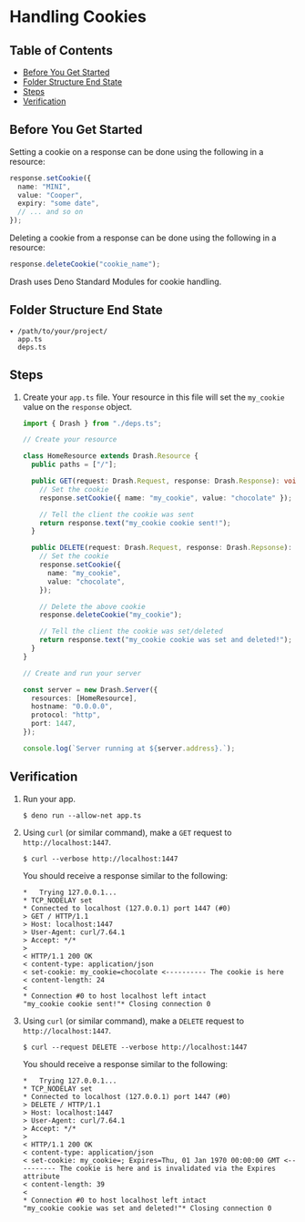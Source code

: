 # Handling Cookies

## Table of Contents

- [Before You Get Started](#before-you-get-started)
- [Folder Structure End State](#folder-structure-end-state)
- [Steps](#steps)
- [Verification](#verification)

## Before You Get Started

Setting a cookie on a response can be done using the following in a resource:

```typescript
response.setCookie({
  name: "MINI",
  value: "Cooper",
  expiry: "some date",
  // ... and so on
});
```

Deleting a cookie from a response can be done using the following in a resource:

```typescript
response.deleteCookie("cookie_name");
```

Drash uses Deno Standard Modules for cookie handling.

## Folder Structure End State

```text
▾ /path/to/your/project/
  app.ts
  deps.ts
```

## Steps

1. Create your `app.ts` file. Your resource in this file will set the
   `my_cookie` value on the `response` object.

   ```typescript
   import { Drash } from "./deps.ts";

   // Create your resource

   class HomeResource extends Drash.Resource {
     public paths = ["/"];

     public GET(request: Drash.Request, response: Drash.Response): void {
       // Set the cookie
       response.setCookie({ name: "my_cookie", value: "chocolate" });

       // Tell the client the cookie was sent
       return response.text("my_cookie cookie sent!");
     }

     public DELETE(request: Drash.Request, response: Drash.Repsonse): void {
       // Set the cookie
       response.setCookie({
         name: "my_cookie",
         value: "chocolate",
       });

       // Delete the above cookie
       response.deleteCookie("my_cookie");

       // Tell the client the cookie was set/deleted
       return response.text("my_cookie cookie was set and deleted!");
     }
   }

   // Create and run your server

   const server = new Drash.Server({
     resources: [HomeResource],
     hostname: "0.0.0.0",
     protocol: "http",
     port: 1447,
   });

   console.log(`Server running at ${server.address}.`);
   ```

## Verification

1. Run your app.

   ```shell
   $ deno run --allow-net app.ts
   ```

2. Using `curl` (or similar command), make a `GET` request to
   `http://localhost:1447`.

   ```shell
   $ curl --verbose http://localhost:1447
   ```

   You should receive a response similar to the following:

   ```text
   *   Trying 127.0.0.1...
   * TCP_NODELAY set
   * Connected to localhost (127.0.0.1) port 1447 (#0)
   > GET / HTTP/1.1
   > Host: localhost:1447
   > User-Agent: curl/7.64.1
   > Accept: */*
   >
   < HTTP/1.1 200 OK
   < content-type: application/json
   < set-cookie: my_cookie=chocolate <---------- The cookie is here
   < content-length: 24
   <
   * Connection #0 to host localhost left intact
   "my_cookie cookie sent!"* Closing connection 0
   ```

3. Using `curl` (or similar command), make a `DELETE` request to
   `http://localhost:1447`.

   ```shell
   $ curl --request DELETE --verbose http://localhost:1447
   ```

   You should receive a response similar to the following:

   ```text
   *   Trying 127.0.0.1...
   * TCP_NODELAY set
   * Connected to localhost (127.0.0.1) port 1447 (#0)
   > DELETE / HTTP/1.1
   > Host: localhost:1447
   > User-Agent: curl/7.64.1
   > Accept: */*
   >
   < HTTP/1.1 200 OK
   < content-type: application/json
   < set-cookie: my_cookie=; Expires=Thu, 01 Jan 1970 00:00:00 GMT <---------- The cookie is here and is invalidated via the Expires attribute
   < content-length: 39
   <
   * Connection #0 to host localhost left intact
   "my_cookie cookie was set and deleted!"* Closing connection 0
   ```
